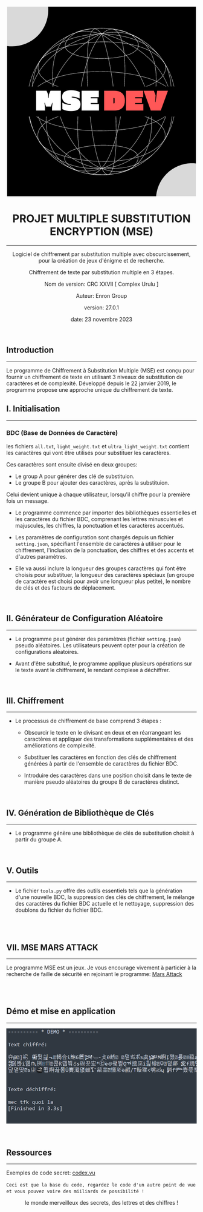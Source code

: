 <p align="center">
  <img src="exemple/logo.png" />
</p>

<div align="center">

  # PROJET MULTIPLE SUBSTITUTION ENCRYPTION (MSE)
  -------------------------------------

  Logiciel de chiffrement par substitution multiple avec obscurcissement, pour la création de jeux d'énigme et de recherche.

  Chiffrement de texte par substitution multiple en 3 étapes.

  Nom de version: CRC XXVII [ Complex Urulu ]
  
  Auteur: Enron Group
  
  version: 27.0.1
  
  date: 23 novembre 2023
  

</div>

<br>

## Introduction
-------------------------------------
Le programme de Chiffrement à Substitution Multiple (MSE) est conçu pour fournir un chiffrement de texte en utilisant 3 niveaux de substitution de caractères et de complexité. Développé depuis le 22 janvier 2019, le programme propose une approche unique du chiffrement de texte.


## I. Initialisation
-------------------------------------

### BDC (Base de Données de Caractère)
les fichiers `all.txt`, `light_weight.txt` et `ultra_light_weight.txt` contient les caractères qui vont être utilisés pour substituer les caractères.

Ces caractères sont ensuite divisé en deux groupes:
  - Le group A pour générer des clé de substituion.
  - Le groupe B pour ajouter des caractères, après la substituion.

Celui devient unique à chaque utilisateur, lorsqu'il chiffre pour la première fois un message.


- Le programme commence par importer des bibliothèques essentielles et les caractères du fichier BDC, comprenant les lettres minuscules et majuscules, les chiffres, la ponctuation et les caractères accentués.

- Les paramètres de configuration sont chargés depuis un fichier `setting.json`, spécifiant l'ensemble de caractères à utiliser pour le chiffrement, l'inclusion de la ponctuation, des chiffres et des accents et d'autres paramètres.

- Elle va aussi inclure la longueur des groupes caractères qui font être choisis pour substituer, la longueur des caractères spéciaux (un groupe de caractère est choisi pour avoir une longueur plus petite), le nombre de clés et des facteurs de déplacement.

<br>

## II. Générateur de Configuration Aléatoire
-------------------------------------
- Le programme peut générer des paramètres (fichier `setting.json`) pseudo aléatoires. Les utilisateurs peuvent opter pour la création de configurations aléatoires.

- Avant d'être substitué, le programme applique plusieurs opérations sur le texte avant le chiffrement, le rendant complexe à déchiffrer.

<br>

## III. Chiffrement
-------------------------------------
- Le processus de chiffrement de base comprend 3 étapes :

  - Obscurcir le texte en le divisant en deux et en réarrangeant les caractères et appliquer des transformations supplémentaires et des améliorations de complexité.

  - Substituer les caractères en fonction des clés de chiffrement générées à partir de l'ensemble de caractères du fichier BDC.

  - Introduire des caractères dans une position choisit dans le texte de manière pseudo aléatoires du groupe B de caractères distinct.

<br>

## IV. Génération de Bibliothèque de Clés
-------------------------------------
- Le programme génère une bibliothèque de clés de substitution choisit à partir du groupe A.

<br>

## V. Outils
-------------------------------------
- Le fichier `tools.py` offre des outils essentiels tels que la génération d'une nouvelle BDC, la suppression des clés de chiffrement, le mélange des caractères du fichier BDC actuelle et le nettoyage, suppression des doublons du fichier du fichier BDC.

<br>
<br>


## VII. MSE MARS ATTACK
-------------------------------------
Le programme MSE est un jeux.
Je vous encourage vivement à particier à la recherche de faille de sécurité
en rejoinant le programme: [Mars Attack](https://discord.gg/HYpbvBSu)

<br>
<br>

## Démo et mise en application
-------------------------------------

![Exemple d'utilisation](exemple/captur_demo.PNG)

<br>

##  Ressources
-------------------------------------------------------------------

Exemples de code secret: [codex.vu](https://bit.ly/theclawsofgod)

`Ceci est que la base du code, regardez le code d'un autre point de vue et vous pouvez voire des miiliards de possibilité !`

<div align="center">
  le monde merveilleux des secrets, des lettres et des chiffres !
</div>

